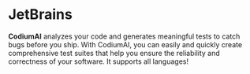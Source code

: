 # JetBrains

**CodiumAI** analyzes your code and generates meaningful tests to catch bugs before you ship. With CodiumAI, you can easily and quickly create comprehensive test suites that help you ensure the reliability and correctness of your software. It supports all languages!